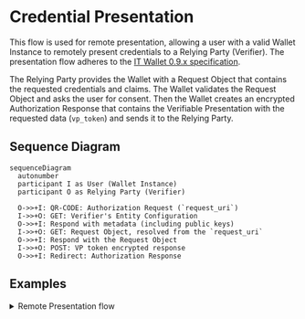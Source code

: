 # Credential Presentation

This flow is used for remote presentation, allowing a user with a valid Wallet Instance to remotely present credentials to a Relying Party (Verifier). The presentation flow adheres to the [IT Wallet 0.9.x specification](https://italia.github.io/eid-wallet-it-docs/v0.9.3/en/relying-party-solution.html).

The Relying Party provides the Wallet with a Request Object that contains the requested credentials and claims. The Wallet validates the Request Object and asks the user for consent. Then the Wallet creates an encrypted Authorization Response that contains the Verifiable Presentation with the requested data (`vp_token`) and sends it to the Relying Party.

## Sequence Diagram

```mermaid
sequenceDiagram
  autonumber
  participant I as User (Wallet Instance)
  participant O as Relying Party (Verifier)

  O->>+I: QR-CODE: Authorization Request (`request_uri`)
  I->>+O: GET: Verifier's Entity Configuration
  O->>+I: Respond with metadata (including public keys)
  I->>+O: GET: Request Object, resolved from the `request_uri`
  O->>+I: Respond with the Request Object
  I->>+O: POST: VP token encrypted response
  O->>+I: Redirect: Authorization Response
```


## Examples

<details>
  <summary>Remote Presentation flow</summary>

**Note:** To successfully complete a remote presentation, the Wallet Instance must be in a valid state with a valid Wallet Instance Attestation.

```ts
// Retrieve and scan the qr-code, decode it and get its parameters
const qrCodeParams = decodeQrCode(qrCode)

// Start the issuance flow
const {
  requestUri,
  clientId,
  requestUriMethod,
  state
} = Credential.Presentation.startFlowFromQR(qrCodeParams);

// Get the Relying Party's Entity Configuration and evaluate trust
const { rpConf } = await Credential.Presentation.evaluateRelyingPartyTrust(clientId);

// Get the Request Object from the RP
const { requestObjectEncodedJwt } =
  await Credential.Presentation.getRequestObject(requestUri);

// Validate the Request Object
const { requestObject } = await Credential.Presentation.verifyRequestObject(
  requestObjectEncodedJwt,
  { clientId, rpConf }
);

// All the credentials that might be requested by the Relying Party
const credentialsSdJwt = [
  ["credential1_keytag", "eyJraWQiOiItRl82VWdhOG4zVmVnalkyVTdZVUhLMXpMb2FELU5QVGM2M1JNSVNuTGF3IiwidHlwIjoidmMrc2Qtand0IiwiYWxnIjoiRVMyNTYifQ.eyJfc2"],
  ["credential2_keytag", "eyJ0eXAiOiJ2YytzZC1qd3QiLCJhbGciOiJFUzI1NiIsImtpZCI6Ii1GXzZVZ2E4bjNWZWdqWTJVN1lVSEsxekxvYUQtTlBUYzYzUk1JU25MYXcifQ.ew0KIC"]
];

const result = Credential.Presentation.evaluateDcqlQuery(
  credentialsSdJwt,
  requestObject.dcql_query as DcqlQuery
);

const credentialsToPresent = result.map(
  ({ requiredDisclosures, ...rest }) => ({
    ...rest,
    requestedClaims: requiredDisclosures.map(([, claimName]) => claimName),
  })
);

const remotePresentations =
  await Credential.Presentation.prepareRemotePresentations(
    credentialsToPresent,
    requestObject.nonce,
    requestObject.client_id
  );

const authResponse = await Credential.Presentation.sendAuthorizationResponse(
  requestObject,
  remotePresentations,
  rpConf
);
```

</details>